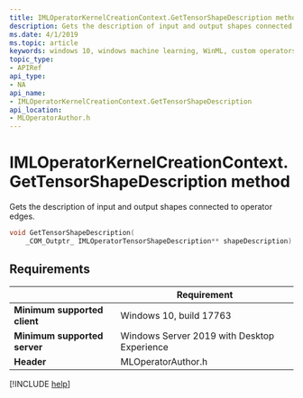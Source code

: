 ```yaml
---
title: IMLOperatorKernelCreationContext.GetTensorShapeDescription method
description: Gets the description of input and output shapes connected to operator edges.
ms.date: 4/1/2019
ms.topic: article
keywords: windows 10, windows machine learning, WinML, custom operators, GetTensorShapeDescription
topic_type:
- APIRef
api_type:
- NA
api_name:
- IMLOperatorKernelCreationContext.GetTensorShapeDescription
api_location:
- MLOperatorAuthor.h
---
```


# IMLOperatorKernelCreationContext.GetTensorShapeDescription method

Gets the description of input and output shapes connected to operator edges.

```cpp
void GetTensorShapeDescription(
    _COM_Outptr_ IMLOperatorTensorShapeDescription** shapeDescription)
```

## Requirements

| | Requirement |
|-|-|
| **Minimum supported client** | Windows 10, build 17763 |
| **Minimum supported server** | Windows Server 2019 with Desktop Experience |
| **Header** | MLOperatorAuthor.h |

[!INCLUDE [help](../../includes/get-help.md)]
